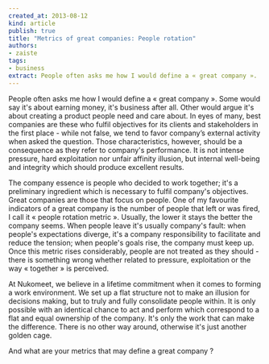 ```yaml
---
created_at: 2013-08-12
kind: article
publish: true
title: "Metrics of great companies: People rotation"
authors:
- zaiste
tags:
- business
extract: People often asks me how I would define a « great company ».
---
```


People often asks me how I would define a « great company ». Some would say it's
about earning money, it's business after all. Other would argue it's about
creating a product people need and care about. In eyes of many, best companies
are these who fulfil objectives for its clients and stakeholders in the first
place - while not false, we tend to favor company’s external
activity when asked the question. Those characteristics, however, should be a consequence
as they refer to company's performance. It is not intense pressure, hard 
exploitation nor unfair affinity illusion, but internal well-being and integrity 
which should produce excellent results.

The company essence is people who decided to work together; it's a preliminary
ingredient which is necessary to fulfil company's objectives. Great companies
are those that focus on people. One of my favourite indicators of a great
company is the number of people that left or was fired, I call it « people
rotation metric ». Usually, the lower it stays the better the company seems.
When people leave it's usually company's fault: when people's expectations diverge,
it's a company responsibility to facilitate and reduce the tension; when people's
goals rise, the company must keep up. Once this metric rises 
considerably, people are not treated as they should - there is something wrong
whether related to pressure, exploitation or the way « together » is perceived.

At Nukomeet, we believe in a lifetime commitment when it comes to forming a work
environment. We set up a flat structure not to make an illusion for decisions
making, but to truly and fully consolidate people within. It is only possible
with an identical chance to act and perform which correspond to a flat and equal
ownership of the company. It's only the work that can make the difference.
There is no other way around, otherwise it's just another golden cage.

And what are your metrics that may define a great company ?

